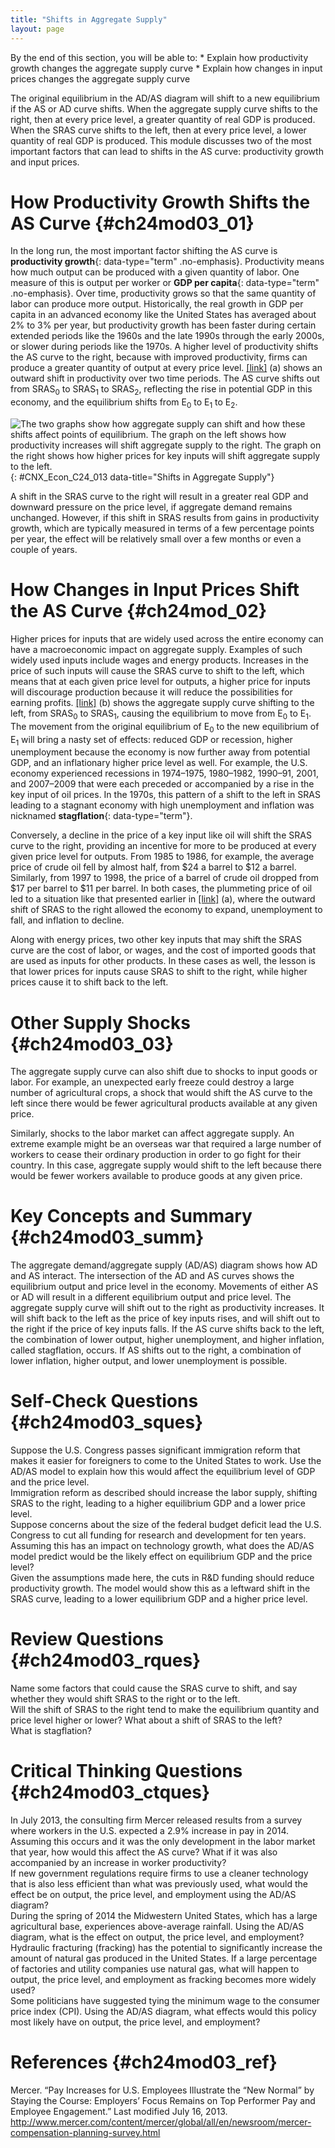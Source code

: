 ```yaml
---
title: "Shifts in Aggregate Supply"
layout: page
---
```



<div data-type="abstract" markdown="1">
By the end of this section, you will be able to:
* Explain how productivity growth changes the aggregate supply curve
* Explain how changes in input prices changes the aggregate supply curve

</div>

The original equilibrium in the AD/AS diagram will shift to a new equilibrium if the AS or AD curve shifts. When the aggregate supply curve shifts to the right, then at every price level, a greater quantity of real GDP is produced. When the SRAS curve shifts to the left, then at every price level, a lower quantity of real GDP is produced. This module discusses two of the most important factors that can lead to shifts in the AS curve: productivity growth and input prices.

# How Productivity Growth Shifts the AS Curve   {#ch24mod03_01}

In the long run, the most important factor shifting the AS curve is **productivity growth**{: data-type="term" .no-emphasis}. Productivity means how much output can be produced with a given quantity of labor. One measure of this is output per worker or **GDP per capita**{: data-type="term" .no-emphasis}. Over time, productivity grows so that the same quantity of labor can produce more output. Historically, the real growth in GDP per capita in an advanced economy like the United States has averaged about 2% to 3% per year, but productivity growth has been faster during certain extended periods like the 1960s and the late 1990s through the early 2000s, or slower during periods like the 1970s. A higher level of productivity shifts the AS curve to the right, because with improved productivity, firms can produce a greater quantity of output at every price level. [\[link\]](#CNX_Econ_C24_013) (a) shows an outward shift in productivity over two time periods. The AS curve shifts out from SRAS<sub>0</sub> to SRAS<sub>1</sub> to SRAS<sub>2</sub>, reflecting the rise in potential GDP in this economy, and the equilibrium shifts from E<sub>0</sub> to E<sub>1</sub> to E<sub>2</sub>.

![The two graphs show how aggregate supply can shift and how these shifts affect points of equilibrium. The graph on the left shows how productivity increases will shift aggregate supply to the right. The graph on the right shows how higher prices for key inputs will shift aggregate supply to the left.](../resources/CNX_Econ_C24_013.jpg "(a) The rise in productivity causes the SRAS curve to shift to the right. The original equilibrium E0 is at the intersection of AD and SRAS0. When SRAS shifts right, then the new equilibrium E1 is at the intersection of AD and SRAS1, and then yet another equilibrium, E2, is at the intersection of AD and SRAS2. Shifts in SRAS to the right, lead to a greater level of output and to downward pressure on the price level. (b) A higher price for inputs means that at any given price level for outputs, a lower quantity will be produced so aggregate supply will shift to the left from SRAS0 to AS1. The new equilibrium, E1, has a reduced quantity of output and a higher price level than the original equilibrium (E0)."){: #CNX_Econ_C24_013 data-title="Shifts in Aggregate Supply"}

A shift in the SRAS curve to the right will result in a greater real GDP and downward pressure on the price level, if aggregate demand remains unchanged. However, if this shift in SRAS results from gains in productivity growth, which are typically measured in terms of a few percentage points per year, the effect will be relatively small over a few months or even a couple of years.

# How Changes in Input Prices Shift the AS Curve   {#ch24mod_02}

Higher prices for inputs that are widely used across the entire economy can have a macroeconomic impact on aggregate supply. Examples of such widely used inputs include wages and energy products. Increases in the price of such inputs will cause the SRAS curve to shift to the left, which means that at each given price level for outputs, a higher price for inputs will discourage production because it will reduce the possibilities for earning profits. [\[link\]](#CNX_Econ_C24_013) (b) shows the aggregate supply curve shifting to the left, from SRAS<sub>0</sub> to SRAS<sub>1</sub>, causing the equilibrium to move from E<sub>0</sub> to E<sub>1</sub>. The movement from the original equilibrium of E<sub>0</sub> to the new equilibrium of E<sub>1</sub> will bring a nasty set of effects: reduced GDP or recession, higher unemployment because the economy is now further away from potential GDP, and an inflationary higher price level as well. For example, the U.S. economy experienced recessions in 1974–1975, 1980–1982, 1990–91, 2001, and 2007–2009 that were each preceded or accompanied by a rise in the key input of oil prices. In the 1970s, this pattern of a shift to the left in SRAS leading to a stagnant economy with high unemployment and inflation was nicknamed **stagflation**{: data-type="term"}.

Conversely, a decline in the price of a key input like oil will shift the SRAS curve to the right, providing an incentive for more to be produced at every given price level for outputs. From 1985 to 1986, for example, the average price of crude oil fell by almost half, from $24 a barrel to $12 a barrel. Similarly, from 1997 to 1998, the price of a barrel of crude oil dropped from $17 per barrel to $11 per barrel. In both cases, the plummeting price of oil led to a situation like that presented earlier in [\[link\]](#CNX_Econ_C24_013) (a), where the outward shift of SRAS to the right allowed the economy to expand, unemployment to fall, and inflation to decline.

Along with energy prices, two other key inputs that may shift the SRAS curve are the cost of labor, or wages, and the cost of imported goods that are used as inputs for other products. In these cases as well, the lesson is that lower prices for inputs cause SRAS to shift to the right, while higher prices cause it to shift back to the left.

# Other Supply Shocks   {#ch24mod03_03}

The aggregate supply curve can also shift due to shocks to input goods or labor. For example, an unexpected early freeze could destroy a large number of agricultural crops, a shock that would shift the AS curve to the left since there would be fewer agricultural products available at any given price.

Similarly, shocks to the labor market can affect aggregate supply. An extreme example might be an overseas war that required a large number of workers to cease their ordinary production in order to go fight for their country. In this case, aggregate supply would shift to the left because there would be fewer workers available to produce goods at any given price.

# Key Concepts and Summary   {#ch24mod03_summ}

The aggregate demand/aggregate supply (AD/AS) diagram shows how AD and AS interact. The intersection of the AD and AS curves shows the equilibrium output and price level in the economy. Movements of either AS or AD will result in a different equilibrium output and price level. The aggregate supply curve will shift out to the right as productivity increases. It will shift back to the left as the price of key inputs rises, and will shift out to the right if the price of key inputs falls. If the AS curve shifts back to the left, the combination of lower output, higher unemployment, and higher inflation, called stagflation, occurs. If AS shifts out to the right, a combination of lower inflation, higher output, and lower unemployment is possible.

# Self-Check Questions   {#ch24mod03_sques}

<div data-type="exercise" id="ch24mod03_sques01">
<div data-type="problem" id="ch24mod03_squesp01" markdown="1">
Suppose the U.S. Congress passes significant immigration reform that makes it easier for foreigners to come to the United States to work. Use the AD/AS model to explain how this would affect the equilibrium level of GDP and the price level.

</div>
<div data-type="solution" id="ch24mod03_sques01s" markdown="1">
Immigration reform as described should increase the labor supply, shifting SRAS to the right, leading to a higher equilibrium GDP and a lower price level.

</div>
</div>

<div data-type="exercise" id="ch24mod03_sques02">
<div data-type="problem" id="ch24mod03_squesp02" markdown="1">
Suppose concerns about the size of the federal budget deficit lead the U.S. Congress to cut all funding for research and development for ten years. Assuming this has an impact on technology growth, what does the AD/AS model predict would be the likely effect on equilibrium GDP and the price level?

</div>
<div data-type="solution" id="ch24mod03_sques02s" markdown="1">
Given the assumptions made here, the cuts in R&amp;D funding should reduce productivity growth. The model would show this as a leftward shift in the SRAS curve, leading to a lower equilibrium GDP and a higher price level.

</div>
</div>

# Review Questions   {#ch24mod03_rques}

<div data-type="exercise" id="ch24mod03_rques01">
<div data-type="problem" id="ch24mod03_rques01p" markdown="1">
Name some factors that could cause the SRAS curve to shift, and say whether they would shift SRAS to the right or to the left.

</div>
</div>

<div data-type="exercise" id="ch24mod03_rques02">
<div data-type="problem" id="ch24mod03_rques02p" markdown="1">
Will the shift of SRAS to the right tend to make the equilibrium quantity and price level higher or lower? What about a shift of SRAS to the left?

</div>
</div>

<div data-type="exercise" id="ch24mod03_rques03">
<div data-type="problem" id="ch24mod03_rques03p" markdown="1">
What is stagflation?

</div>
</div>

# Critical Thinking Questions   {#ch24mod03_ctques}

<div data-type="exercise" id="ch24mod03_ctques01">
<div data-type="problem" id="ch24mod03_ctques01p" markdown="1">
In July 2013, the consulting firm Mercer released results from a survey where workers in the U.S. expected a 2.9% increase in pay in 2014. Assuming this occurs and it was the only development in the labor market that year, how would this affect the AS curve? What if it was also accompanied by an increase in worker productivity?

</div>
</div>

<div data-type="exercise" id="ch24mod03_ctques02">
<div data-type="problem" id="ch24mod03_ctques02p" markdown="1">
If new government regulations require firms to use a cleaner technology that is also less efficient than what was previously used, what would the effect be on output, the price level, and employment using the AD/AS diagram?

</div>
</div>

<div data-type="exercise" id="ch24mod03_ctques03">
<div data-type="problem" id="ch24mod03_ctques03p" markdown="1">
During the spring of 2014 the Midwestern United States, which has a large agricultural base, experiences above-average rainfall. Using the AD/AS diagram, what is the effect on output, the price level, and employment?

</div>
</div>

<div data-type="exercise" id="ch24mod03_ctques04">
<div data-type="problem" id="ch24mod03_ctques04p" markdown="1">
Hydraulic fracturing (fracking) has the potential to significantly increase the amount of natural gas produced in the United States. If a large percentage of factories and utility companies use natural gas, what will happen to output, the price level, and employment as fracking becomes more widely used?

</div>
</div>

<div data-type="exercise" id="ch24mod03_ctques05">
<div data-type="problem" id="ch24mod03_ctques05p" markdown="1">
Some politicians have suggested tying the minimum wage to the consumer price index (CPI). Using the AD/AS diagram, what effects would this policy most likely have on output, the price level, and employment?

</div>
</div>

# References   {#ch24mod03_ref}

Mercer. “Pay Increases for U.S. Employees Illustrate the “New Normal” by Staying the Course: Employers’ Focus Remains on Top Performer Pay and Employee Engagement.” Last modified July 16, 2013. http://www.mercer.com/content/mercer/global/all/en/newsroom/mercer-compensation-planning-survey.html

